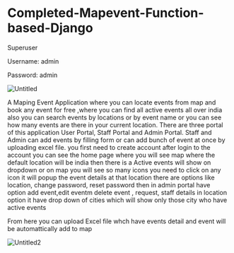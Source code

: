 # Completed-Mapevent-Function-based-Django
Superuser

Username: admin

Password: admin

![Untitled](https://user-images.githubusercontent.com/90356288/210259190-222ead55-53b1-4dd5-9be2-27ebd19bc90c.png)

A Maping Event Application where you can locate events from map and book any event for free ,where you can find all active events all over india also you can search events by locations or by event name or you can see how many events are there in your current location. There are three portal of this application User Portal, Staff Portal and Admin Portal. Staff and Admin can add events by filling form or can add bunch of event at once by uploading excel file.
you first need to create account after login to the account you can see the home page where you will see map where the default location will be india 
then there is a Active events will show on dropdown or on map you will see so many icons you need to click on any icon it will popup the event details at that location 
there are options like location, change password, reset password then in admin portal have option add event,edit eventm delete event , request, staff details
in location option it have drop down of cities which will show only those city who have active events

From here you can upload Excel file whch have events detail and event will be automattically add to map

![Untitled2](https://user-images.githubusercontent.com/90356288/210259656-cb9e6db0-6a24-4e26-b6ce-595bf253078a.png)

